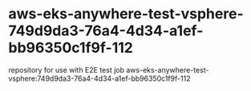 # aws-eks-anywhere-test-vsphere-749d9da3-76a4-4d34-a1ef-bb96350c1f9f-112
repository for use with E2E test job aws-eks-anywhere-test-vsphere:749d9da3-76a4-4d34-a1ef-bb96350c1f9f-112

